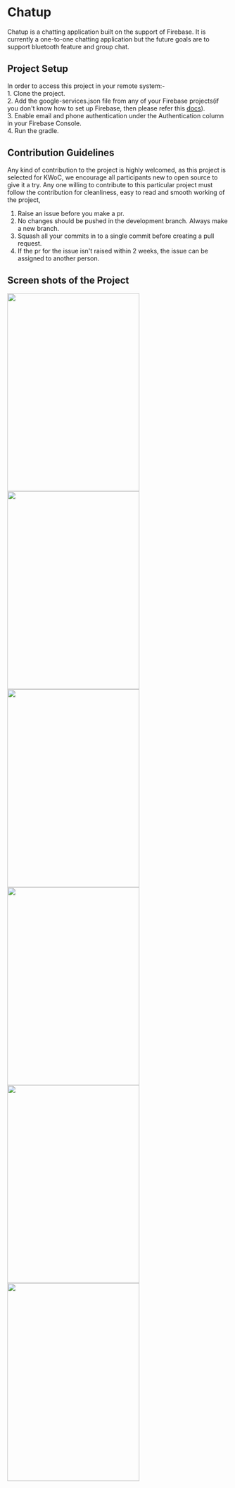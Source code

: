 # Chatup

Chatup is a chatting application built on the support of Firebase. It is currently a one-to-one chatting application but the future goals are to support bluetooth feature and group chat. 

## Project Setup
In order to access this project in your remote system:-</br>1. Clone the project.</br>
2. Add the google-services.json file from any of your Firebase projects(if you don't know how to set up Firebase, then please refer this <a href="https://firebase.google.com/docs/android/setup">docs</a>).</br>
3. Enable email and phone authentication under the Authentication column in your Firebase Console.</br>
4. Run the gradle.

## Contribution Guidelines
Any kind of contribution to the project is highly welcomed, as this project is selected for KWoC, we encourage all participants new to open source to give it a try. Any one willing to contribute to this particular project must follow the contribution for cleanliness, easy to read and smooth working of the project,</br>
1. Raise an issue before you make a pr.</br>
2. No changes should be pushed in the development branch. Always make a new branch.</br>
3. Squash all your commits in to a single commit before creating a pull request.</br>
4. If the pr for the issue isn't raised within 2 weeks, the issue can be assigned to another person.</br>

## Screen shots of the Project
<img src="https://user-images.githubusercontent.com/37215508/70019015-f4466100-15ad-11ea-91ba-801c508768f1.jpeg" width="300" height="450"/>

<img src="https://user-images.githubusercontent.com/37215508/70019029-ff998c80-15ad-11ea-8092-e707ed110dcb.jpeg" width="300" height="450"/>

<img src="https://user-images.githubusercontent.com/37215508/70019245-9f571a80-15ae-11ea-88fa-4c1a037a4d3c.jpeg" width="300" height="450"/>

<img src="https://user-images.githubusercontent.com/37215508/70019273-bf86d980-15ae-11ea-97cf-5967bb7bdfe6.jpeg" width="300" height="450"/>

<img src="https://user-images.githubusercontent.com/37215508/70019297-d2011300-15ae-11ea-8315-0d3316b802c3.jpeg" width="300" height="450"/>

<img src="https://user-images.githubusercontent.com/37215508/70019337-ee9d4b00-15ae-11ea-92cf-50d4b0f4c3bc.jpeg" width="300" height="450"/>




